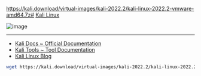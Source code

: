 https://kali.download/virtual-images/kali-2022.2/kali-linux-2022.2-vmware-amd64.7z# [Kali Linux](https://www.kali.org/)

![image](https://user-images.githubusercontent.com/51442719/177438703-17068952-d001-4c91-b0db-97fba177dd37.png)

---

- [Kali Docs ~ Official Documentation](https://www.kali.org/docs/)
- [Kali Tools ~ Tool Documentation](https://www.kali.org/tools/)
- [Kali Linux Blog](https://www.kali.org/blog/)

```bash
wget https://kali.download/virtual-images/kali-2022.2/kali-linux-2022.2-vmware-amd64.7z
```
